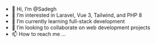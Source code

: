 - 👋 Hi, I’m @Sadegh  
- 👀 I’m interested in Laravel, Vue 3, Tailwind, and PHP 8  
- 🌱 I’m currently learning full-stack development  
- 💞️ I’m looking to collaborate on web development projects  
- 📫 How to reach me ...  

<!---  
SadeghMortezaei/SadeghMortezaei is a ✨ special ✨ repository because its `README.md` (this file) appears on your GitHub profile.  
You can click the Preview link to take a look at your changes.  
--->  
